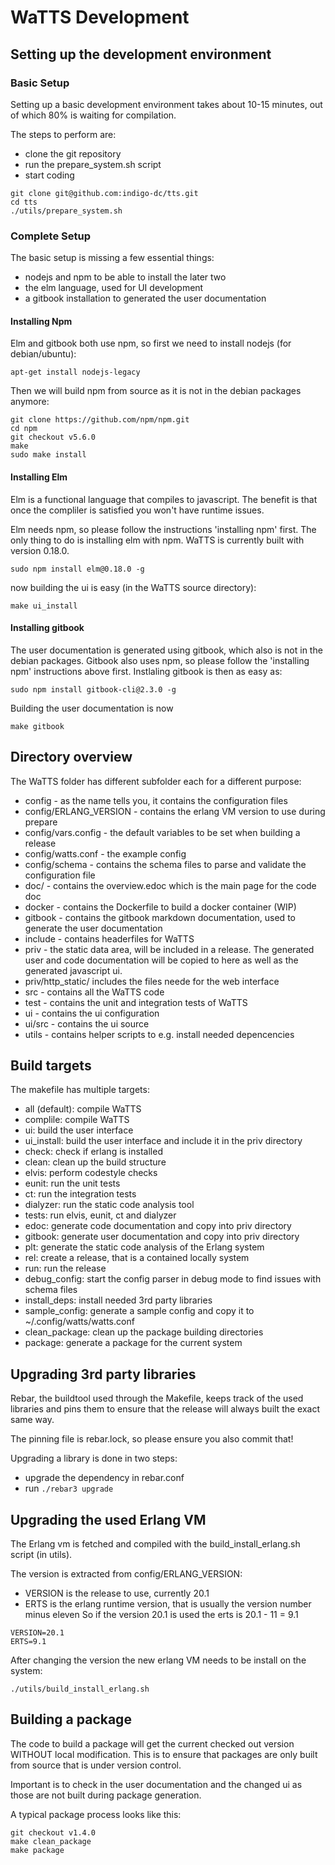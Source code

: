 # WaTTS Development

## Setting up the development environment
### Basic Setup
Setting up a basic development environment takes about 10-15 minutes, out of which 80%
is waiting for compilation.

The steps to perform are:
 - clone the git repository
 - run the prepare_system.sh script
 - start coding


 ```
 git clone git@github.com:indigo-dc/tts.git
 cd tts
 ./utils/prepare_system.sh
 ```

### Complete Setup
The basic setup is missing a few essential things:
- nodejs and npm to be able to install the later two
- the elm language, used for UI development
- a gitbook installation to generated the user documentation

#### Installing Npm
Elm and gitbook both use npm, so first we need to install nodejs (for debian/ubuntu):
```
apt-get install nodejs-legacy
```

Then we will build npm from source as it is not in the debian packages anymore:
```
git clone https://github.com/npm/npm.git
cd npm
git checkout v5.6.0
make
sudo make install
```

#### Installing Elm
Elm is a functional language that compiles to javascript. The benefit is
that once the compliler is satisfied you won't have runtime issues.

Elm needs npm, so please follow the instructions 'installing npm' first.
The only thing to do is installing elm with npm. WaTTS is currently built with version 0.18.0.
```
sudo npm install elm@0.18.0 -g
```

now building the ui is easy (in the WaTTS source directory):
```
make ui_install
```

#### Installing gitbook
The user documentation is generated using gitbook, which also is not in the debian packages.
Gitbook also uses npm, so please follow the 'installing npm' instructions above first.
Instlaling gitbook is then as easy as:
```
sudo npm install gitbook-cli@2.3.0 -g
```

Building the user documentation is now
```
make gitbook
```

## Directory overview
The WaTTS folder has different subfolder each for a different purpose:
 - config - as the name tells you, it contains the configuration files
 - config/ERLANG_VERSION - contains the erlang VM version to use during prepare
 - config/vars.config - the default variables to be set when building a release
 - config/watts.conf - the example config
 - config/schema - contains the schema files to parse and validate the configuration file
 - doc/ - contains the overview.edoc which is the main page for the code doc
 - docker - contains the Dockerfile to build a docker container (WIP)
 - gitbook - contains the gitbook markdown documentation, used to generate the user documentation
 - include - contains headerfiles for WaTTS
 - priv - the static data area, will be included in a release. The generated user and code documentation will be copied to here as well as the generated javascript ui.
 - priv/http_static/ includes the files neede for the web interface
 - src - contains all the WaTTS code
 - test - contains the unit and integration tests of WaTTS
 - ui - contains the ui configuration
 - ui/src - contains the ui source
 - utils - contains helper scripts to e.g. install needed depencencies

## Build targets
The makefile has multiple targets:
- all (default): compile WaTTS
- complile: compile WaTTS
- ui: build the user interface
- ui_install: build the user interface and include it in the priv directory
- check: check if erlang is installed
- clean: clean up the build structure
- elvis: perform codestyle checks
- eunit: run the unit tests
- ct: run the integration tests
- dialyzer: run the static code analysis tool
- tests: run elvis, eunit, ct and dialyzer
- edoc: generate code documentation and copy into priv directory
- gitbook: generate user documentation and copy into priv directory
- plt: generate the static code analysis of the Erlang system
- rel: create a release, that is a contained locally system
- run: run the release
- debug_config: start the config parser in debug mode to find issues with schema files
- install_deps: install needed 3rd party libraries
- sample_config: generate a sample config and copy it to ~/.config/watts/watts.conf
- clean_package: clean up the package building directories
- package: generate a package for the current system

## Upgrading 3rd party libraries
Rebar, the buildtool used through the Makefile, keeps track of the used libraries and
pins them to ensure that the release will always built the exact same way.

The pinning file is rebar.lock, so please ensure you also commit that!

Upgrading a library is done in two steps:
- upgrade the dependency in rebar.conf
- run `./rebar3 upgrade`

## Upgrading the used Erlang VM
The Erlang vm is fetched and compiled with the build_install_erlang.sh script (in utils).

The version is extracted from config/ERLANG_VERSION:
- VERSION is the release to use, currently 20.1
- ERTS is the erlang runtime version, that is usually the version number minus eleven
So if the version 20.1 is used the erts is 20.1 - 11 = 9.1
```
VERSION=20.1
ERTS=9.1
```

After changing the version the new erlang VM needs to be install on the system:
```
./utils/build_install_erlang.sh
```


## Building a package
The code to build a package will get the current checked out version WITHOUT local modification.
This is to ensure that packages are only built from source that is under version control.

Important is to check in the user documentation and the changed ui as those are not built
during package generation.

A typical package process looks like this:
```
git checkout v1.4.0
make clean_package
make package
```
